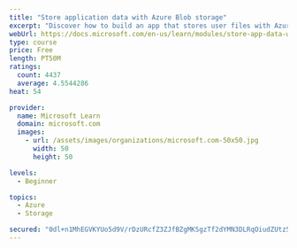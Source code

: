 ```yaml
---
title: "Store application data with Azure Blob storage"
excerpt: "Discover how to build an app that stores user files with Azure Blob storage, use Blob storage in a web app, and use the Azure Storage SDK for .NET Core."
webUrl: https://docs.microsoft.com/en-us/learn/modules/store-app-data-with-azure-blob-storage/
type: course
price: Free
length: PT50M
ratings:
  count: 4437
  average: 4.5544286
heat: 54

provider:
  name: Microsoft Learn
  domain: microsoft.com
  images:
    - url: /assets/images/organizations/microsoft.com-50x50.jpg
      width: 50
      height: 50

levels:
  - Beginner

topics:
  - Azure
  - Storage

secured: "0dl+n1MhEGVKYUo5d9V/rDzURcfZ3ZJfBZgMKSgzTf2dYMN3DLRqOiudZUtz53Dl+6A+AlM6U+2eDRcrnMWNbEGIK0qCeTRcNTgn/B2sz4uVdASNrRPCGB+BFCJfL36KvAAv/a7J8alY7jg8DjpVzAK+esX9+P2et3EHqzFEPoJvrHW8OhADLT6+JvFABCwp+89MBY3gK4WmEgjefqrpolcaOynUNSS5FxKBSD+3n1EINK2ffLd4C6zOMenF+JTn9gOiKYZibMc4qNeos04CQOIXNE3hOSAUq0HY79qwxBBKUG9ksVTDC2HO7nKkLCND2abBKSHciqqv7DJZc25eRWuVd7CVcE3vXnY7yW9Liu69VkpBBhihBKE9fDg4uR502+r6ZENYZQHV9wxU5IM/Z8TqPzyAMsfOlIY0elxIZ00=;u+22QsPPU5Pf6rf/G6zajQ=="
---
```



